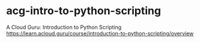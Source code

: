 # acg-intro-to-python-scripting
A Cloud Guru: Introduction to Python Scripting https://learn.acloud.guru/course/introduction-to-python-scripting/overview
